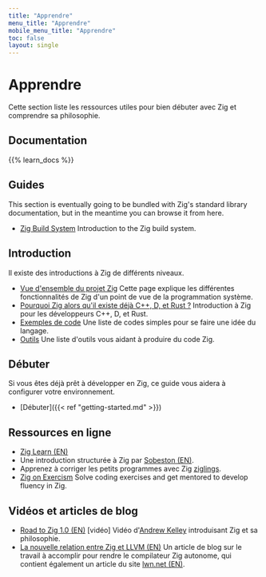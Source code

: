 ```yaml
---
title: "Apprendre"
menu_title: "Apprendre"
mobile_menu_title: "Apprendre"
toc: false
layout: single
---
```


# Apprendre
Cette section liste les ressources utiles pour bien débuter avec Zig et comprendre sa philosophie.

## Documentation
{{% learn_docs %}}

## Guides
This section is eventually going to be bundled with Zig's standard library documentation, but
in the meantime you can browse it from here.

- [Zig Build System](build-system/)
Introduction to the Zig build system.

## Introduction
Il existe des introductions à Zig de différents niveaux.

- [Vue d'ensemble du projet Zig](overview/)
Cette page explique les différentes fonctionnalités de Zig d'un point de vue de la programmation système.
- [Pourquoi Zig alors qu'il existe déjà C++, D, et Rust ?](why_zig_rust_d_cpp/)
Introduction à Zig pour les développeurs C++, D, et Rust.
- [Exemples de code](samples/)
Une liste de codes simples pour se faire une idée du langage.
- [Outils](tools/)
Une liste d'outils vous aidant à produire du code Zig.


## Débuter
Si vous êtes déjà prêt à développer en Zig, ce guide vous aidera à configurer votre environnement.

- [Débuter]({{< ref "getting-started.md" >}})

## Ressources en ligne
- [Zig Learn (EN)](https://ziglearn.org)
- Une introduction structurée à Zig par [Sobeston (EN)](https://github.com/sobeston).  
- Apprenez à corriger les petits programmes avec Zig [ziglings](https://ziglings.org).
- [Zig on Exercism](https://exercism.org/tracks/zig)
Solve coding exercises and get mentored to develop fluency in Zig.

## Vidéos et articles de blog
- [Road to Zig 1.0 (EN)](https://www.youtube.com/watch?v=Gv2I7qTux7g) [vidéo]
Vidéo d'[Andrew Kelley](https://andrewkelley.me) introduisant Zig et sa philosophie.
- [La nouvelle relation entre Zig et LLVM (EN)](https://kristoff.it/blog/zig-new-relationship-llvm/)
Un article de blog sur le travail à accomplir pour rendre le compilateur Zig autonome, qui contient également un article du site [lwn.net (EN)](https://lwn.net/Articles/833400/).

